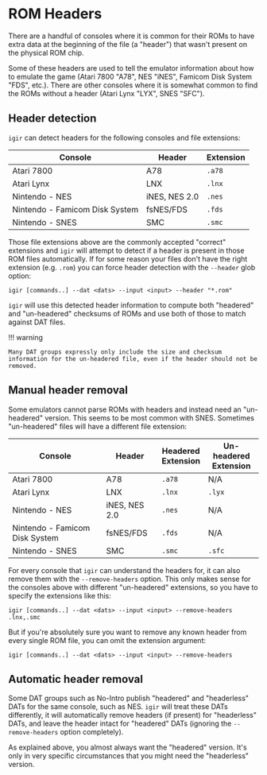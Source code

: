 # ROM Headers

There are a handful of consoles where it is common for their ROMs to have extra data at the beginning of the file (a "header") that wasn't present on the physical ROM chip.

Some of these headers are used to tell the emulator information about how to emulate the game (Atari 7800 "A78", NES "iNES", Famicom Disk System "FDS", etc.). There are other consoles where it is somewhat common to find the ROMs without a header (Atari Lynx "LYX", SNES "SFC").

## Header detection

`igir` can detect headers for the following consoles and file extensions:

| Console                        | Header        | Extension |
|--------------------------------|---------------|-----------|
| Atari 7800                     | A78           | `.a78`    |
| Atari Lynx                     | LNX           | `.lnx`    |
| Nintendo - NES                 | iNES, NES 2.0 | `.nes`    |
| Nintendo - Famicom Disk System | fsNES/FDS     | `.fds`    |
| Nintendo - SNES                | SMC           | `.smc`    |

Those file extensions above are the commonly accepted "correct" extensions and `igir` will attempt to detect if a header is present in those ROM files automatically. If for some reason your files don't have the right extension (e.g. `.rom`) you can force header detection with the `--header` glob option:

```shell
igir [commands..] --dat <dats> --input <input> --header "*.rom"
```

`igir` will use this detected header information to compute both "headered" and "un-headered" checksums of ROMs and use both of those to match against DAT files.

!!! warning

    Many DAT groups expressly only include the size and checksum information for the un-headered file, even if the header should not be removed.

## Manual header removal

Some emulators cannot parse ROMs with headers and instead need an "un-headered" version. This seems to be most common with SNES. Sometimes "un-headered" files will have a different file extension:

| Console                        | Header        | Headered<br/>Extension | Un-headered<br/>Extension |
|--------------------------------|---------------|------------------------|---------------------------|
| Atari 7800                     | A78           | `.a78`                 | N/A                       |
| Atari Lynx                     | LNX           | `.lnx`                 | `.lyx`                    |
| Nintendo - NES                 | iNES, NES 2.0 | `.nes`                 | N/A                       |
| Nintendo - Famicom Disk System | fsNES/FDS     | `.fds`                 | N/A                       |
| Nintendo - SNES                | SMC           | `.smc`                 | `.sfc`                    |

For every console that `igir` can understand the headers for, it can also remove them with the `--remove-headers` option. This only makes sense for the consoles above with different "un-headered" extensions, so you have to specify the extensions like this:

```shell
igir [commands..] --dat <dats> --input <input> --remove-headers .lnx,.smc
```

But if you're absolutely sure you want to remove any known header from every single ROM file, you can omit the extension argument:

```shell
igir [commands..] --dat <dats> --input <input> --remove-headers
```

## Automatic header removal

Some DAT groups such as No-Intro publish "headered" and "headerless" DATs for the same console, such as NES. `igir` will treat these DATs differently, it will automatically remove headers (if present) for "headerless" DATs, and leave the header intact for "headered" DATs (ignoring the `--remove-headers` option completely).

As explained above, you almost always want the "headered" version. It's only in very specific circumstances that you might need the "headerless" version.
